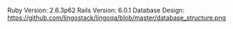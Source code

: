 Ruby Version: 2.6.3p62
Rails Version: 6.0.1
Database Design: https://github.com/lingostack/lingoqa/blob/master/database_structure.png

